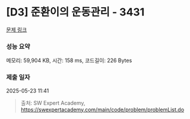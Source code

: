 # [D3] 준환이의 운동관리 - 3431 

[문제 링크](https://swexpertacademy.com/main/code/problem/problemDetail.do?contestProbId=AWE_ZXcqAAMDFAV2) 

### 성능 요약

메모리: 59,904 KB, 시간: 158 ms, 코드길이: 226 Bytes

### 제출 일자

2025-05-23 11:41



> 출처: SW Expert Academy, https://swexpertacademy.com/main/code/problem/problemList.do